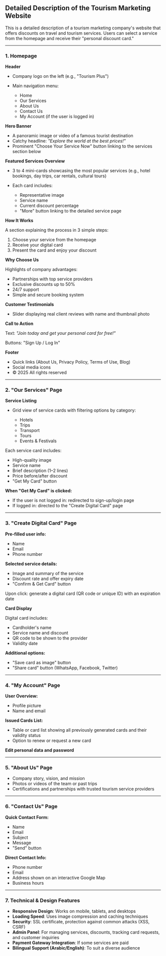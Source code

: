 ## Detailed Description of the Tourism Marketing Website

This is a detailed description of a tourism marketing company's website that offers discounts on travel and tourism services. Users can select a service from the homepage and receive their "personal discount card."

---

### 1. Homepage

**Header**

* Company logo on the left (e.g., "Tourism Plus")
* Main navigation menu:

  * Home
  * Our Services
  * About Us
  * Contact Us
  * My Account (if the user is logged in)

**Hero Banner**

* A panoramic image or video of a famous tourist destination
* Catchy headline:
  *"Explore the world at the best prices!"*
* Prominent "Choose Your Service Now" button linking to the services section below

**Featured Services Overview**

* 3 to 4 mini-cards showcasing the most popular services (e.g., hotel bookings, day trips, car rentals, cultural tours)
* Each card includes:

  * Representative image
  * Service name
  * Current discount percentage
  * "More" button linking to the detailed service page

**How It Works**

A section explaining the process in 3 simple steps:

1. Choose your service from the homepage
2. Receive your digital card
3. Present the card and enjoy your discount

**Why Choose Us**

Highlights of company advantages:

* Partnerships with top service providers
* Exclusive discounts up to 50%
* 24/7 support
* Simple and secure booking system

**Customer Testimonials**

* Slider displaying real client reviews with name and thumbnail photo

**Call to Action**

Text:
*"Join today and get your personal card for free!"*

Buttons: "Sign Up / Log In"

**Footer**

* Quick links (About Us, Privacy Policy, Terms of Use, Blog)
* Social media icons
* © 2025 All rights reserved

---

### 2. "Our Services" Page

**Service Listing**

* Grid view of service cards with filtering options by category:

  * Hotels
  * Trips
  * Transport
  * Tours
  * Events & Festivals

Each service card includes:

* High-quality image
* Service name
* Brief description (1–2 lines)
* Price before/after discount
* "Get My Card" button

**When "Get My Card" is clicked:**

* If the user is not logged in: redirected to sign-up/login page
* If logged in: directed to the "Create Digital Card" page

---

### 3. "Create Digital Card" Page

**Pre-filled user info:**

* Name
* Email
* Phone number

**Selected service details:**

* Image and summary of the service
* Discount rate and offer expiry date
* "Confirm & Get Card" button

Upon click: generate a digital card (QR code or unique ID) with an expiration date

**Card Display**

Digital card includes:

* Cardholder's name
* Service name and discount
* QR code to be shown to the provider
* Validity date

**Additional options:**

* "Save card as image" button
* "Share card" button (WhatsApp, Facebook, Twitter)

---

### 4. "My Account" Page

**User Overview:**

* Profile picture
* Name and email

**Issued Cards List:**

* Table or card list showing all previously generated cards and their validity status
* Option to renew or request a new card

**Edit personal data and password**

---

### 5. "About Us" Page

* Company story, vision, and mission
* Photos or videos of the team or past trips
* Certifications and partnerships with trusted tourism service providers

---

### 6. "Contact Us" Page

**Quick Contact Form:**

* Name
* Email
* Subject
* Message
* "Send" button

**Direct Contact Info:**

* Phone number
* Email
* Address shown on an interactive Google Map
* Business hours

---

### 7. Technical & Design Features

* **Responsive Design**: Works on mobile, tablets, and desktops
* **Loading Speed**: Uses image compression and caching techniques
* **Security**: SSL certificate, protection against common attacks (XSS, CSRF)
* **Admin Panel**: For managing services, discounts, tracking card requests, and customer inquiries
* **Payment Gateway Integration**: If some services are paid
* **Bilingual Support (Arabic/English)**: To suit a diverse audience